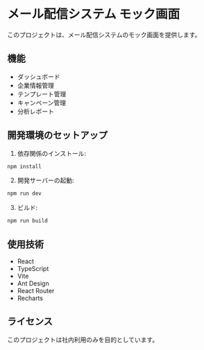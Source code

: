 # メール配信システム モック画面

このプロジェクトは、メール配信システムのモック画面を提供します。

## 機能

- ダッシュボード
- 企業情報管理
- テンプレート管理
- キャンペーン管理
- 分析レポート

## 開発環境のセットアップ

1. 依存関係のインストール:
```bash
npm install
```

2. 開発サーバーの起動:
```bash
npm run dev
```

3. ビルド:
```bash
npm run build
```

## 使用技術

- React
- TypeScript
- Vite
- Ant Design
- React Router
- Recharts

## ライセンス

このプロジェクトは社内利用のみを目的としています。 